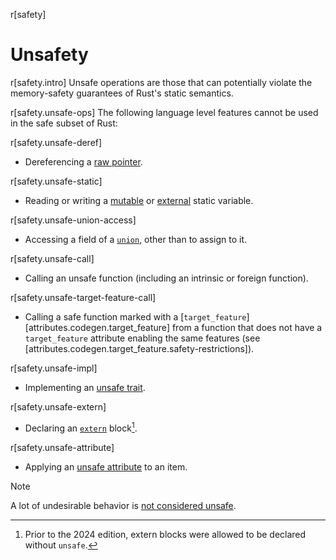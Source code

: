 r[safety]
# Unsafety

r[safety.intro]
Unsafe operations are those that can potentially violate the memory-safety
guarantees of Rust's static semantics.

r[safety.unsafe-ops]
The following language level features cannot be used in the safe subset of
Rust:

r[safety.unsafe-deref]
- Dereferencing a [raw pointer].

r[safety.unsafe-static]
- Reading or writing a [mutable] or [external] static variable.

r[safety.unsafe-union-access]
- Accessing a field of a [`union`], other than to assign to it.

r[safety.unsafe-call]
- Calling an unsafe function (including an intrinsic or foreign function).

r[safety.unsafe-target-feature-call]
- Calling a safe function marked with a [`target_feature`][attributes.codegen.target_feature] from a function that does not have a `target_feature` attribute enabling the same features (see [attributes.codegen.target_feature.safety-restrictions]).

r[safety.unsafe-impl]
- Implementing an [unsafe trait].

r[safety.unsafe-extern]
- Declaring an [`extern`] block[^extern-2024].

r[safety.unsafe-attribute]
- Applying an [unsafe attribute] to an item.

> [!NOTE]
> A lot of undesirable behavior is [not considered unsafe].

[^extern-2024]: Prior to the 2024 edition, extern blocks were allowed to be declared without `unsafe`.

[`extern`]: items/external-blocks.md
[`union`]: items/unions.md
[mutable]: items/static-items.md#mutable-statics
[external]: items/external-blocks.md
[raw pointer]: types/pointer.md
[unsafe trait]: items/traits.md#unsafe-traits
[unsafe attribute]: attributes.md
[not considered unsafe]: not-unsafe
